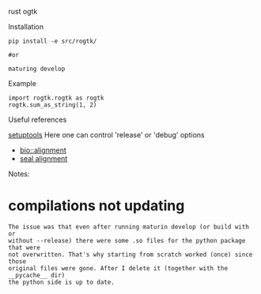rust ogtk

Installation
```
pip install -e src/rogtk/

#or

maturing develop
```


Example
```
import rogtk.rogtk as rogtk
rogtk.sum_as_string(1, 2)
```

Useful references

[setuptools](https://setuptools-rust.readthedocs.io/en/latest/reference.html) 
Here one can control 'release' or 'debug' options


- [bio::alignment](https://docs.rs/bio/0.24.0/bio/alignment/pairwise/index.html)
- [seal alignment](https://github.com/regexident/rust-seal)


Notes:

# compilations not updating

```
The issue was that even after running maturin develop (or build with or
without --release) there were some .so files for the python package that were
not overwritten. That's why starting from scratch worked (once) since those
original files were gone. After I delete it (together with the __pycache__ dir)
the python side is up to date. 

```
